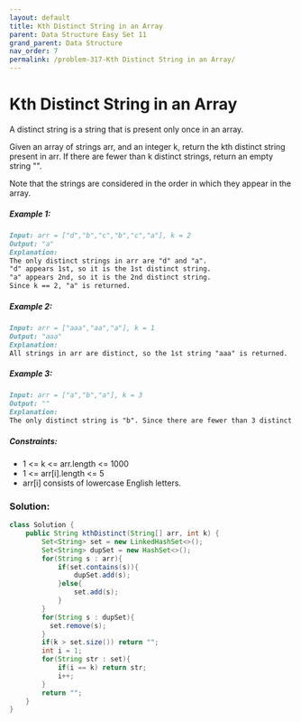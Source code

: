 ```yaml
---
layout: default
title: Kth Distinct String in an Array
parent: Data Structure Easy Set 11
grand_parent: Data Structure
nav_order: 7
permalink: /problem-317-Kth Distinct String in an Array/
---
```

# Kth Distinct String in an Array

A distinct string is a string that is present only once in an array.

Given an array of strings arr, and an integer k, return the kth distinct string present in arr. If there are fewer than k distinct strings, return an empty string "".

Note that the strings are considered in the order in which they appear in the array.

##### Example 1:
```markdown
Input: arr = ["d","b","c","b","c","a"], k = 2
Output: "a"
Explanation:
The only distinct strings in arr are "d" and "a".
"d" appears 1st, so it is the 1st distinct string.
"a" appears 2nd, so it is the 2nd distinct string.
Since k == 2, "a" is returned.
```
##### Example 2:
```markdown
Input: arr = ["aaa","aa","a"], k = 1
Output: "aaa"
Explanation:
All strings in arr are distinct, so the 1st string "aaa" is returned.
```
##### Example 3:
```markdown
Input: arr = ["a","b","a"], k = 3
Output: ""
Explanation:
The only distinct string is "b". Since there are fewer than 3 distinct strings, we return an empty string "".
```
##### Constraints:
* 1 <= k <= arr.length <= 1000
* 1 <= arr[i].length <= 5
* arr[i] consists of lowercase English letters.

### Solution:
```java
class Solution {
    public String kthDistinct(String[] arr, int k) {
        Set<String> set = new LinkedHashSet<>();
        Set<String> dupSet = new HashSet<>();
        for(String s : arr){
            if(set.contains(s)){
                dupSet.add(s);
            }else{
                set.add(s);
            }
        }
        for(String s : dupSet){
          set.remove(s);  
        }
        if(k > set.size()) return "";
        int i = 1;
        for(String str : set){
            if(i == k) return str;
            i++;
        }
        return "";
    }
}
```